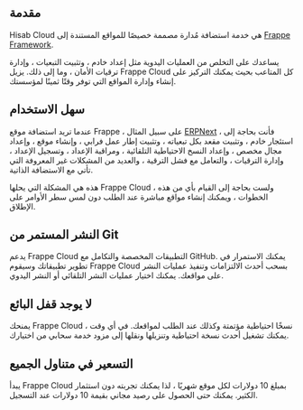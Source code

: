 ## مقدمة

Hisab Cloud هي خدمة استضافة مُدارة مصممة خصيصًا للمواقع المستندة إلى [Frappe Framework](https://frappeframework.com/).

يساعدك على التخلص من العمليات اليدوية مثل إعداد خادم ، وتثبيت التبعيات ، وإدارة ترقيات الأمان ، وما إلى ذلك. يزيل Frappe Cloud كل المتاعب بحيث يمكنك التركيز على إنشاء وإدارة المواقع التي توفر وقتًا ثمينًا لمؤسستك.

## سهل الاستخدام

عندما تريد استضافة موقع Frappe ، على سبيل المثال [ERPNext](https://hisabcloud.com/) ، فأنت بحاجة إلى استئجار خادم ، وتثبيت مقعد بكل تبعياته ، وتثبيت إطار عمل فرابي ، وإنشاء موقع ، وإعداد مجال مخصص ، وإعداد النسخ الاحتياطية التلقائية ، ومراقبة الإعداد ، وتسجيل الإعداد ، وإدارة الترقيات ، والتعامل مع فشل الترقية ، والعديد من المشكلات غير المعروفة التي تأتي مع الاستضافة الذاتية.

هذه هي المشكلة التي يحلها Frappe Cloud ، ولست بحاجة إلى القيام بأي من هذه الخطوات ، ويمكنك إنشاء مواقع مباشرة عند الطلب دون لمس سطر الأوامر على الإطلاق.

## النشر المستمر من Git

يدعم Frappe Cloud التطبيقات المخصصة والتكامل مع GitHub. يمكنك الاستمرار في تطوير تطبيقاتك وسيقوم Frappe Cloud بسحب أحدث الالتزامات وتنفيذ عمليات النشر على مواقعك. يمكنك اختيار عمليات النشر التلقائي أو النشر اليدوي.

## لا يوجد قفل البائع

يمنحك Frappe Cloud نسخًا احتياطية مؤتمتة وكذلك عند الطلب لمواقعك. في أي وقت ، يمكنك تشغيل أحدث نسخة احتياطية وتنزيلها ونقلها إلى مزود خدمة سحابي من اختيارك.

## التسعير في متناول الجميع

يبدأ Frappe Cloud بمبلغ 10 دولارات لكل موقع شهريًا ، لذا يمكنك تجربته دون استثمار الكثير. يمكنك حتى الحصول على رصيد مجاني بقيمة 10 دولارات عند التسجيل.